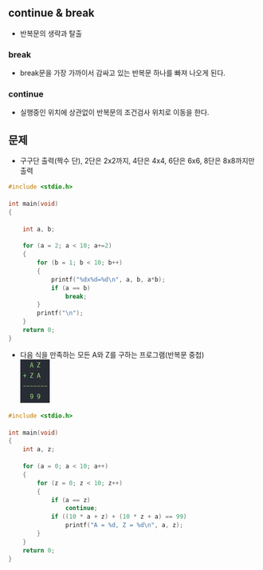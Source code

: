 ## continue & break  
- 반복문의 생략과 탈출  

### break  
- break문을 가장 가까이서 감싸고 있는 반복문 하나를 빠져 나오게 된다.  

### continue  
- 실행중인 위치에 상관없이 반복문의 조건검사 위치로 이동을 한다.  

## 문제  
- 구구단 출력(짝수 단), 2단은 2x2까지, 4단은 4x4, 6단은 6x6, 8단은 8x8까지만 출력  

```c
#include <stdio.h>

int main(void)
{

	int a, b;

	for (a = 2; a < 10; a+=2)
	{
		for (b = 1; b < 10; b++)
		{
			printf("%dx%d=%d\n", a, b, a*b);
			if (a == b)
				break;
		}
		printf("\n");
	}
	return 0;
}  
```  

- 다음 식을 만족하는 모든 A와 Z를 구하는 프로그램(반복문 중첩)   
![q2](../img/continue-and-break/1.PNG)     

```c
#include <stdio.h>

int main(void)
{
	int a, z;

	for (a = 0; a < 10; a++)
	{
		for (z = 0; z < 10; z++)
		{
			if (a == z)
				continue;
			if ((10 * a + z) + (10 * z + a) == 99)
				printf("A = %d, Z = %d\n", a, z);
		}
	}
	return 0;
}
```  
